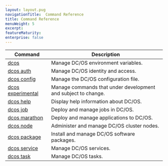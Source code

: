 ```yaml
---
layout: layout.pug
navigationTitle:  Command Reference
title: Command Reference
menuWeight: 5
excerpt:
featureMaturity:
enterprise: false
---
```


<!-- This source repo for this topic is https://github.com/dcos/dcos-docs -->



| Command | Description |
|---------|-------------|
| [dcos](/docs/1.9/cli/command-reference/dcos-auth/)   | Manage DC/OS environment variables. |
| [dcos auth](/docs/1.9/cli/command-reference/dcos-auth/)   |  Manage DC/OS identity and access. |
| [dcos config](/docs/1.9/cli/command-reference/dcos-config/) |  Manage the DC/OS configuration file. |
| [dcos experimental](/docs/1.9/cli/command-reference/dcos-experimental/) | Manage commands that under development and subject to change. |
| [dcos help](/docs/1.9/cli/command-reference/dcos-help/)    | Display help information about DC/OS.  |
| [dcos job](/docs/1.9/cli/command-reference/dcos-job/)    | Deploy and manage jobs in DC/OS.  |
| [dcos marathon](/docs/1.9/cli/command-reference/dcos-marathon/)  |  Deploy and manage applications to DC/OS.  |
| [dcos node](/docs/1.9/cli/command-reference/dcos-node/)   |  Administer and manage DC/OS cluster nodes.  |
| [dcos package](/docs/1.9/cli/command-reference/dcos-package/) | Install and manage DC/OS software packages. |
| [dcos service](/docs/1.9/cli/command-reference/dcos-service/)  |  Manage DC/OS services.  |
| [dcos task](/docs/1.9/cli/command-reference/dcos-task/)  |  Manage DC/OS tasks.  |



